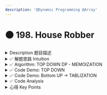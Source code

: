 ```yaml
---
description: '@Dynamic Programming @Array'
---
```


# 🟠 198. House Robber

<details>

<summary>Description 题目描述 </summary>

You are a professional robber planning to rob houses along a street. Each house has a certain amount of money stashed, the only constraint stopping you from robbing each of them is that <mark style="color:yellow;">**adjacent houses**</mark>** have s**<mark style="color:yellow;">**ecurity systems**</mark>** connected and it will automatically contact the police if two adjacent houses were broken into on the same night.**

Given an integer array `nums` representing the amount of money of each house, return _the <mark style="color:yellow;">**maximum amount of money you can rob tonight without alerting the police**</mark>_<mark style="color:yellow;">**.**</mark>

**Example 1:**

<pre><code><strong>Input: nums = [1,2,3,1]
</strong><strong>Output: 4
</strong><strong>Explanation: Rob house 1 (money = 1) and then rob house 3 (money = 3).
</strong>Total amount you can rob = 1 + 3 = 4.
</code></pre>

**Example 2:**

<pre><code><strong>Input: nums = [2,7,9,3,1]
</strong><strong>Output: 12
</strong><strong>Explanation: Rob house 1 (money = 2), rob house 3 (money = 9) and rob house 5 (money = 1).
</strong>Total amount you can rob = 2 + 9 + 1 = 12.
</code></pre>

</details>

<details>

<summary>✅ 解题思路 Intuition </summary>

<mark style="color:yellow;">**How to feel it's DP?**</mark>

* It's asking for the <mark style="color:red;">**maximum**</mark>** **<mark style="color:green;">**of something,**</mark>&#x20;
* and our <mark style="color:red;">**current decisions**</mark> will <mark style="color:red;">**affect**</mark> which options are available for our <mark style="color:red;">**future decisions**</mark><mark style="color:green;">**.**</mark>

<mark style="color:yellow;">**Step 1: Decide State Variables**</mark>

* First, we need to decide on state variables. As a reminder<mark style="color:green;">**, state variables should be fully capable of describing a scenario**</mark>. Imagine if you had this scenario in real life - you're a robber and you have a lineup of houses. If you are at one of the houses, <mark style="color:green;">**the only variable you would need to describe your situation is an**</mark>** **<mark style="color:yellow;">**integer**</mark> - <mark style="color:yellow;">**the index of the house you are currently at.**</mark> Therefore, the only state variable is an integer, say  i, that indicates the index of a house.&#x20;
  * <mark style="color:blue;">**If the problem had an added constraint such as "**</mark>_<mark style="color:blue;">**you are only allowed to rob up to k houses**</mark>_<mark style="color:blue;">**"**</mark>, <mark style="color:green;">**then k would be another necessary state variable**</mark>**.** This is because being at, say house 4 with 3 robberies left is different than being at house 4 with 5 robberies left.
  * You may be wondering - <mark style="color:blue;">**why don't we include a state variable that is a boolean indicating if we robbed the previous house or not?**</mark> We certainly could include this state variable, but we can develop our recurrence relation in a way that makes it unnecessary.
* The problem is asking for "the maximum amount of money you can rob". Therefore, we would use either&#x20;
  * <mark style="color:yellow;">**a function dp(i)**</mark> that returns the maximum amount of money you can rob up to and including house i,&#x20;
  * or <mark style="color:yellow;">**an array dp where dp\[i]**</mark> represents the maximum amount of money you can rob up to and including house i.
  * This means that after all the subproblems have been solved, dp\[i] and dp(i) both return the answer to the original problem for the subarray of nums that spans 00 to ii inclusive.
  * To solve the original problem, we will just need to return dp\[nums.length - 1] or dp(nums.length - 1), depending if we do bottom-up or top-down.

<mark style="color:yellow;">**Step 2:  A recurrence relation to transition between states**</mark>

Next, we need to find a recurrence relation, which is typically the hardest part of the problem. For any recurrence relation, a good place to start is to <mark style="color:yellow;">**think about a general state**</mark> (in this case, let's say we're at the house at index ii), and use information from the problem description to think about how other states relate to the current one.

<mark style="color:yellow;">**If we are at some house, logically, we have 2 options: we can choose to rob this house, or we can choose to not rob this house.**</mark>

1. If we decid<mark style="color:green;">**e not to rob the house,**</mark> then we don't gain any money. Whatever money we had from the previous house is how much money we will have at this house - which is <mark style="color:green;">**dp(i - 1).**</mark>
2. <mark style="color:green;">**If we decide to rob the house, then we gain nums\[i] money.**</mark> However, <mark style="color:red;">**this is only possible if we did not rob the previous house**</mark>. This means the money we had when arriving at this house is the money we had from the previous house without robbing it, which would be however much money we had 2 houses ago, dp(i - 2). After robbing the current house, we will have <mark style="color:green;">**dp(i - 2) + nums\[i]**</mark> money.

From these two options, we always want to pick the one that gives us maximum profits. Putting it together, we have our recurrence relation: `dp(i)=max(dp(i - 1), dp(i - 2) + nums[i])`.

<mark style="color:yellow;">**3. Base cases**</mark>

The last thing we need is base cases so that our recurrence relation knows when to stop. The base cases are often found from clues in the problem description or found using logical thinking. In this problem, if there is only one house, then the most money we can make is by robbing the house (the alternative is to not rob the house). If there are only two houses, then the most money we can make is by robbing the house with more money (since we have to choose between them). Therefore, our base cases are:

1. dp(0) = nums\[0]
2. dp(1)=max⁡(nums\[0], nums\[1])\


</details>

<details>

<summary>✅ Algorithm: TOP DOWN DP - MEMOIZATION</summary>

We are trying to maximize the amount you can rob from a line of houses, but  cannot rob adjacent houses. The `dp` method employs a <mark style="color:yellow;">**top-down dynamic programming approach**</mark> <mark style="color:red;">**with memoization**</mark> to solve this problem.

* Within the `Solution` class, declare a private `HashMap<Integer, Integer>` named `memo` for memoization to store previously computed results.
* Also declare a private `int[]` array called `nums` which will hold the input array representing the amount of money at each house.
* Define a private method `dp(int i)` which takes an integer `i` representing the index of the current house under consideration.
  * Base Cases:
    * `i` == 0 , return the value at the first house (`nums[0]`), because there is no previous house to consider.
    * `i` == 1 , return the maximum of the first two houses (`Math.max(nums[0], nums[1])`), since we can only rob one of the two.
  * If there is no entry in the `memo` map for the current index `i`, compute the value to be memoized:
    * Call `dp(i - 1)` to get the maximum amount that can be robbed from the first `i-1` houses.
    * Call `dp(i - 2)` and add `nums[i]` to get the maximum amount that can be robbed when including the current house `i` and skipping the directly previous one.
    * Use `Math.max` to determine the larger of the two values (robbing the current house vs. not robbing it), and store that value in the `memo` map using the current index `i` as the key.
  * Return the computed or memoized value for the current index `i` from the `memo` map.
* Define a public method `rob(int[] nums)` which sets the `nums` array to the input and starts the dynamic programming process.
  * Assign the input array `nums` to the instance variable `nums`.
  * Call the `dp` method with `nums.length - 1` to initiate the dynamic programming process starting from the last house, and return its result.
  * The result of `dp(nums.length - 1)` will be the maximum amount that can be robbed from the entire line of houses, respecting the condition of not robbing adjacent houses.

This algorithm ensures that each subproblem is calculated only once, and the results are stored in `memo` for future reference. This memoization prevents the exponential time complexity that would be caused by recalculating overlapping subproblems in a naive recursive approach.

</details>

<details>

<summary>✅ Code Demo: TOP DOWN</summary>

````java

class Solution {

    private HashMap<Integer, Integer> memo = new HashMap<>(); // to store the accumulated money
    private int[] nums; // class-level variable

    private int dp(int i) {
        // Base cases: when choosing between the first two houses
        if (i==0) return nums[0];
        if (i==1) return Math.max(nums[0], nums[1]);

        // regular pattern - memo: accumulated money for fast retrieval
        // dp(i-1): not rob current house, choose to rob the prev house
        // dp(i-2 ) + nums[i: rob the current house, so could only rob the house before the prev house to avoid alert
        if (!memo.containsKey(i)) {
            memo.put(i, Math.max(dp(i-1), dp(i-2 ) + nums[i]));
        }
        return memo.get(i);
    }
    // THE INPUT IS AN ARRAY NOT THE INDEX
    public int rob(int[] nums) {
        this.nums = nums; // Assigns the input array to the class-level variable
        return dp(nums.length - 1);
    }
}
```
````

</details>

<details>

<summary>✅ Code Demo: Bottom UP -> TABLIZATION</summary>

```java
class Solution {
    // bottom up approach: tablization
    public int rob(int[] nums) {
        // Check the special input
        if (nums.length == 1) return nums[0];

        // initiate new array as table
        int[] dp = new int[nums.length]; // notice here we just wanna have the length as the input is an array
        // base case
        dp[0] = nums[0];
        dp[1] = Math.max(dp[0], nums[1]);
        // use for loop 
        for (int i = 2; i < nums.length; i++ ) {
            dp[i] = Math.max(dp[i-1], dp[i-2] + nums[i]);
        }

        int lastIdx = nums.length - 1;
        return dp[lastIdx];
    }
}
```

</details>

<details>

<summary>✅ Code Analysis</summary>

**Time Complexity:**

* **O(n):** The `dp` function is called for each index from `0` to `n - 1` where `n` is the length of the input array `nums`. Due to memoization, each index is processed only once. The recursive calls for indices that have already been computed are not re-calculated; instead, the cached values from the `memo` hash map are returned. This means the `dp` function effectively iterates over the array once, leading to a linear time complexity.

**Space Complexity:**

*   **O(n):** The space complexity is determined by two factors:

    * The size of the recursion call stack.
    * The size of the memoization table (in this case, the `memo` hash map).

    Since the `dp` function is called recursively, in the worst case, it could go as deep as `n` levels, if we consider a case where the function calls itself for `dp(i-1)` and `dp(i-2)` without any overlap until `i = 0`. However, due to memoization, we don't actually make `n` separate calls, as results are reused. Thus, the call stack will not contain `n` frames at the same time.

    The memoization table (`memo` hash map) holds a key-value pair for each index from `0` to `n - 1`, which results in a space requirement linearly proportional to the size of the input array `nums`. Therefore, the space complexity due to the memoization table is `O(n)`.

    In conclusion, the space complexity is dominated by the size of the memoization table, which is `O(n)`.

</details>

<details>

<summary>心得 Key Points</summary>

1. decide the state variable: to know the variable to be capable of describing the seneraio
2. define the recursion relation: to transit between states
3. define the base cases: when not using DP

</details>

